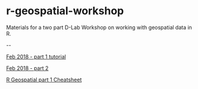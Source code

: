 # r-geospatial-workshop

Materials for a two part D-Lab Workshop on working with geospatial data in R.

--

[Feb 2018 - part 1 tutorial](r-geospatial-workshop-feb2018-pt1.html)

[Feb 2018 - part 2](r-geospatial-workshop-feb2018-pt2.html)

[R Geospatial part 1 Cheatsheet](r-geospatial-cheatsheet.html)


